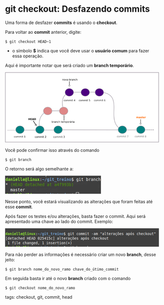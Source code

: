 # git checkout: Desfazendo commits

Uma forma de desfazer **commits** é usando o **checkout**.

Para voltar ao **commit** anterior, digite:

```
$ git checkout HEAD~1
```

- o símbolo **$** indica que você deve usar o **usuário comum** para fazer essa operação.

Aqui é importante notar que será criado um **branch temporário**.

![fluxo do git com o ramo temporário](img/p0015-0.png)

Você pode confirmar isso através do comando

```
$ git branch
```

O retorno será algo semelhante a:

![branch temporária](img/p0015-1.png)

Nesse ponto, você estará visualizando as alterações que foram feitas até esse **commit**.

Após fazer os testes e/ou alterações, basta fazer o commit. Aqui será apresentado uma chave ao lado do commit. Exemplo:

![chave do commit](img/p0015-2.png)

Para não perder as informações é necessário criar um novo **branch**, desse jeito:

```
$ git branch nome_do_novo_ramo chave_do_útimo_commit
```

Em seguida basta ir até o novo **branch** criado com o comando

```
$ git checkout nome_do_novo_ramo
```

tags: checkout, git, commit, head
